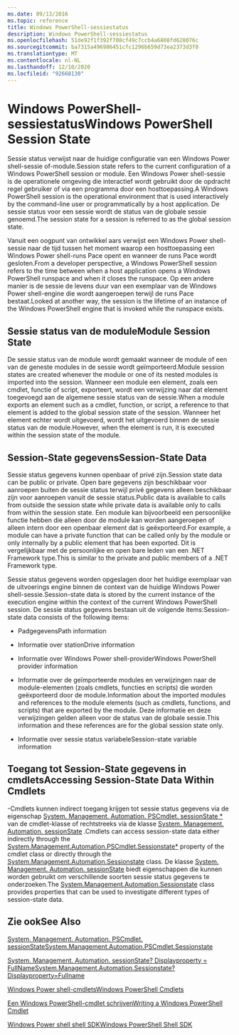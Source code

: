 ```yaml
---
ms.date: 09/13/2016
ms.topic: reference
title: Windows PowerShell-sessiestatus
description: Windows PowerShell-sessiestatus
ms.openlocfilehash: 51de92f1f392f708cf49c7ccb4a6808fd628076c
ms.sourcegitcommit: ba7315a496986451cfc1296b659d73ea2373d3f0
ms.translationtype: MT
ms.contentlocale: nl-NL
ms.lasthandoff: 12/10/2020
ms.locfileid: "92668130"
---
```

# <a name="windows-powershell-session-state"></a><span data-ttu-id="26f17-103">Windows PowerShell-sessiestatus</span><span class="sxs-lookup"><span data-stu-id="26f17-103">Windows PowerShell Session State</span></span>

<span data-ttu-id="26f17-104">Sessie status verwijst naar de huidige configuratie van een Windows Power shell-sessie of-module.</span><span class="sxs-lookup"><span data-stu-id="26f17-104">Session state refers to the current configuration of a Windows PowerShell session or module.</span></span> <span data-ttu-id="26f17-105">Een Windows Power shell-sessie is de operationele omgeving die interactief wordt gebruikt door de opdracht regel gebruiker of via een programma door een hosttoepassing.</span><span class="sxs-lookup"><span data-stu-id="26f17-105">A Windows PowerShell session is the operational environment that is used interactively by the command-line user or programmatically by a host application.</span></span> <span data-ttu-id="26f17-106">De sessie status voor een sessie wordt de status van de globale sessie genoemd.</span><span class="sxs-lookup"><span data-stu-id="26f17-106">The session state for a session is referred to as the global session state.</span></span>

<span data-ttu-id="26f17-107">Vanuit een oogpunt van ontwikkel aars verwijst een Windows Power shell-sessie naar de tijd tussen het moment waarop een hosttoepassing een Windows Power shell-runs Pace opent en wanneer de runs Pace wordt gesloten.</span><span class="sxs-lookup"><span data-stu-id="26f17-107">From a developer perspective, a Windows PowerShell session refers to the time between when a host application opens a Windows PowerShell runspace and when it closes the runspace.</span></span> <span data-ttu-id="26f17-108">Op een andere manier is de sessie de levens duur van een exemplaar van de Windows Power shell-engine die wordt aangeroepen terwijl de runs Pace bestaat.</span><span class="sxs-lookup"><span data-stu-id="26f17-108">Looked at another way, the session is the lifetime of an instance of the Windows PowerShell engine that is invoked while the runspace exists.</span></span>

## <a name="module-session-state"></a><span data-ttu-id="26f17-109">Sessie status van de module</span><span class="sxs-lookup"><span data-stu-id="26f17-109">Module Session State</span></span>

<span data-ttu-id="26f17-110">De sessie status van de module wordt gemaakt wanneer de module of een van de geneste modules in de sessie wordt geïmporteerd.</span><span class="sxs-lookup"><span data-stu-id="26f17-110">Module session states are created whenever the module or one of its nested modules is imported into the session.</span></span> <span data-ttu-id="26f17-111">Wanneer een module een element, zoals een cmdlet, functie of script, exporteert, wordt een verwijzing naar dat element toegevoegd aan de algemene sessie status van de sessie.</span><span class="sxs-lookup"><span data-stu-id="26f17-111">When a module exports an element such as a cmdlet, function, or script, a reference to that element is added to the global session state of the session.</span></span> <span data-ttu-id="26f17-112">Wanneer het element echter wordt uitgevoerd, wordt het uitgevoerd binnen de sessie status van de module.</span><span class="sxs-lookup"><span data-stu-id="26f17-112">However, when the element is run, it is executed within the session state of the module.</span></span>

## <a name="session-state-data"></a><span data-ttu-id="26f17-113">Session-State gegevens</span><span class="sxs-lookup"><span data-stu-id="26f17-113">Session-State Data</span></span>

<span data-ttu-id="26f17-114">Sessie status gegevens kunnen openbaar of privé zijn.</span><span class="sxs-lookup"><span data-stu-id="26f17-114">Session state data can be public or private.</span></span> <span data-ttu-id="26f17-115">Open bare gegevens zijn beschikbaar voor aanroepen buiten de sessie status terwijl privé gegevens alleen beschikbaar zijn voor aanroepen vanuit de sessie status.</span><span class="sxs-lookup"><span data-stu-id="26f17-115">Public data is available to calls from outside the session state while private data is available only to calls from within the session state.</span></span> <span data-ttu-id="26f17-116">Een module kan bijvoorbeeld een persoonlijke functie hebben die alleen door de module kan worden aangeroepen of alleen intern door een openbaar element dat is geëxporteerd.</span><span class="sxs-lookup"><span data-stu-id="26f17-116">For example, a module can have a private function that can be called only by the module or only internally by a public element that has been exported.</span></span> <span data-ttu-id="26f17-117">Dit is vergelijkbaar met de persoonlijke en open bare leden van een .NET Framework type.</span><span class="sxs-lookup"><span data-stu-id="26f17-117">This is similar to the private and public members of a .NET Framework type.</span></span>

<span data-ttu-id="26f17-118">Sessie status gegevens worden opgeslagen door het huidige exemplaar van de uitvoerings engine binnen de context van de huidige Windows Power shell-sessie.</span><span class="sxs-lookup"><span data-stu-id="26f17-118">Session-state data is stored by the current instance of the execution engine within the context of the current Windows PowerShell session.</span></span> <span data-ttu-id="26f17-119">De sessie status gegevens bestaan uit de volgende items:</span><span class="sxs-lookup"><span data-stu-id="26f17-119">Session-state data consists of the following items:</span></span>

- <span data-ttu-id="26f17-120">Padgegevens</span><span class="sxs-lookup"><span data-stu-id="26f17-120">Path information</span></span>

- <span data-ttu-id="26f17-121">Informatie over station</span><span class="sxs-lookup"><span data-stu-id="26f17-121">Drive information</span></span>

- <span data-ttu-id="26f17-122">Informatie over Windows Power shell-provider</span><span class="sxs-lookup"><span data-stu-id="26f17-122">Windows PowerShell provider information</span></span>

- <span data-ttu-id="26f17-123">Informatie over de geïmporteerde modules en verwijzingen naar de module-elementen (zoals cmdlets, functies en scripts) die worden geëxporteerd door de module.</span><span class="sxs-lookup"><span data-stu-id="26f17-123">Information about the imported modules and references to the module elements (such as cmdlets, functions, and scripts) that are exported by the module.</span></span> <span data-ttu-id="26f17-124">Deze informatie en deze verwijzingen gelden alleen voor de status van de globale sessie.</span><span class="sxs-lookup"><span data-stu-id="26f17-124">This information and these references are for the global session state only.</span></span>

- <span data-ttu-id="26f17-125">Informatie over sessie status variabele</span><span class="sxs-lookup"><span data-stu-id="26f17-125">Session-state variable information</span></span>

## <a name="accessing-session-state-data-within-cmdlets"></a><span data-ttu-id="26f17-126">Toegang tot Session-State gegevens in cmdlets</span><span class="sxs-lookup"><span data-stu-id="26f17-126">Accessing Session-State Data Within Cmdlets</span></span>

<span data-ttu-id="26f17-127">-Cmdlets kunnen indirect toegang krijgen tot sessie status gegevens via de eigenschap [System. Management. Automation. PSCmdlet. sessionState \*](/dotnet/api/System.Management.Automation.PSCmdlet.SessionState) van de cmdlet-klasse of rechtstreeks via de klasse [System. Management. Automation. sessionState](/dotnet/api/System.Management.Automation.SessionState) .</span><span class="sxs-lookup"><span data-stu-id="26f17-127">Cmdlets can access session-state data either indirectly through the [System.Management.Automation.PSCmdlet.Sessionstate\*](/dotnet/api/System.Management.Automation.PSCmdlet.SessionState) property of the cmdlet class or directly through the [System.Management.Automation.Sessionstate](/dotnet/api/System.Management.Automation.SessionState) class.</span></span> <span data-ttu-id="26f17-128">De klasse [System. Management. Automation. sessionState](/dotnet/api/System.Management.Automation.SessionState) biedt eigenschappen die kunnen worden gebruikt om verschillende soorten sessie status gegevens te onderzoeken.</span><span class="sxs-lookup"><span data-stu-id="26f17-128">The [System.Management.Automation.Sessionstate](/dotnet/api/System.Management.Automation.SessionState) class provides properties that can be used to investigate different types of session-state data.</span></span>

## <a name="see-also"></a><span data-ttu-id="26f17-129">Zie ook</span><span class="sxs-lookup"><span data-stu-id="26f17-129">See Also</span></span>

[<span data-ttu-id="26f17-130">System. Management. Automation. PSCmdlet. sessionState</span><span class="sxs-lookup"><span data-stu-id="26f17-130">System.Management.Automation.PSCmdlet.Sessionstate</span></span>](/dotnet/api/System.Management.Automation.PSCmdlet.SessionState)

[<span data-ttu-id="26f17-131">System. Management. Automation. sessionState? Displayproperty = FullName</span><span class="sxs-lookup"><span data-stu-id="26f17-131">System.Management.Automation.Sessionstate?Displayproperty=Fullname</span></span>](/dotnet/api/System.Management.Automation.SessionState)

[<span data-ttu-id="26f17-132">Windows Power shell-cmdlets</span><span class="sxs-lookup"><span data-stu-id="26f17-132">Windows PowerShell Cmdlets</span></span>](./cmdlet-overview.md)

[<span data-ttu-id="26f17-133">Een Windows PowerShell-cmdlet schrijven</span><span class="sxs-lookup"><span data-stu-id="26f17-133">Writing a Windows PowerShell Cmdlet</span></span>](./writing-a-windows-powershell-cmdlet.md)

[<span data-ttu-id="26f17-134">Windows Power shell shell SDK</span><span class="sxs-lookup"><span data-stu-id="26f17-134">Windows PowerShell Shell SDK</span></span>](../windows-powershell-reference.md)
